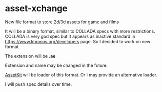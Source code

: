 # asset-xchange

New file format to store 2d/3d assets for game and films

It will be a binary format, similar to COLLADA specs with more restrictions. COLLADA is very god spec but it appears as inactive standard in https://www.khronos.org/developers page.
So I decided to work on new format.

The extension will be **.ae**

Extension and name may be changed in the future.

[AssetKit](https://github.com/recp/assetkit) will be loader of this format. Or I may provide an alternative loader. 

I will push spec details over time.
